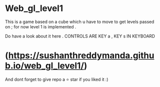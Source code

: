 # Web_gl_level1


This is a game based on a cube which u have to move to get levels passed on ; for now level 1 is implemented .






Do have a look about it here .   CONTROLS ARE KEY a , KEY s IN KEYBOARD
# (https://sushanthreddymanda.github.io/web_gl_level1/)





And dont forget to give repo a ⭐ star if you  liked it :)
